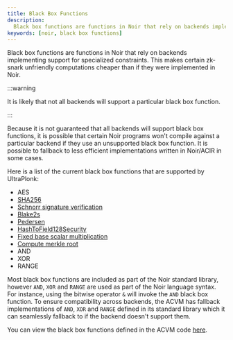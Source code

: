 ```yaml
---
title: Black Box Functions
description:
  Black box functions are functions in Noir that rely on backends implementing support for specialized constraints.
keywords: [noir, black box functions]
---
```


Black box functions are functions in Noir that rely on backends implementing support for specialized constraints. This makes certain zk-snark unfriendly computations cheaper than if they were implemented in Noir.

:::warning

It is likely that not all backends will support a particular black box function.

:::

Because it is not guaranteed that all backends will support black box functions, it is possible that certain Noir programs won't compile against a particular backend if they use an unsupported black box function. It is possible to fallback to less efficient implementations written in Noir/ACIR in some cases.

Here is a list of the current black box functions that are supported by UltraPlonk:

- AES
- [SHA256](./cryptographic_primitives/hashes#sha256)
- [Schnorr signature verification](./cryptographic_primitives/schnorr)
- [Blake2s](./cryptographic_primitives/hashes#blake2s)
- [Pedersen](./cryptographic_primitives/hashes#pedersen)
- [HashToField128Security](./cryptographic_primitives/hashes#hash_to_field)
- [Fixed base scalar multiplication](./cryptographic_primitives/scalar)
- [Compute merkle root](./merkle_trees#compute_merkle_root)
- AND
- XOR
- RANGE

Most black box functions are included as part of the Noir standard library, however `AND`, `XOR` and `RANGE` are used as part of the Noir language syntax. For instance, using the bitwise operator `&` will invoke the `AND` black box function. To ensure compatibility across backends, the ACVM has fallback implementations of `AND`, `XOR` and `RANGE` defined in its standard library which it can seamlessly fallback to if the backend doesn't support them.

You can view the black box functions defined in the ACVM code [here](https://github.com/noir-lang/acvm/blob/acir-v0.12.0/acir/src/circuit/black_box_functions.rs).
